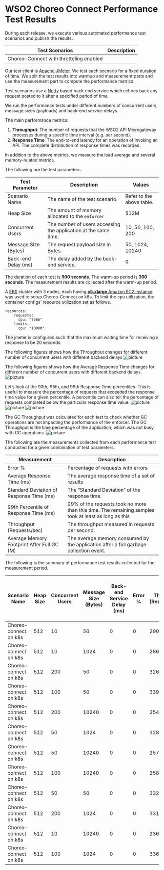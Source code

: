 # WSO2 Choreo Connect Performance Test Results

During each release, we execute various automated performance test scenarios and publish the results.

| Test Scenarios | Description |
| --- | --- |
| Choreo-Connect with throtteling enabled |  |

Our test client is [Apache JMeter](https://jmeter.apache.org/index.html). We test each scenario for a fixed duration of
time. We split the test results into warmup and measurement parts and use the measurement part to compute the
performance metrics.

Test scenarios use a [Netty](https://netty.io/) based back-end service which echoes back any request
posted to it after a specified period of time.

We run the performance tests under different numbers of concurrent users, message sizes (payloads) and back-end service
delays.

The main performance metrics:

1. **Throughput**: The number of requests that the WSO2 API Microgateway processes during a specific time interval (e.g. per second).
2. **Response Time**: The end-to-end latency for an operation of invoking an API. The complete distribution of response times was recorded.

In addition to the above metrics, we measure the load average and several memory-related metrics.

The following are the test parameters.

| Test Parameter | Description | Values |
| --- | --- | --- |
| Scenario Name | The name of the test scenario. | Refer to the above table. |
| Heap Size | The amount of memory allocated to the `enforcer` | 512M |
| Concurrent Users | The number of users accessing the application at the same time. | 10, 50, 100, 200 |
| Message Size (Bytes) | The request payload size in Bytes. | 50, 1024, 10240 |
| Back-end Delay (ms) | The delay added by the back-end service. | 0 |

The duration of each test is **900 seconds**. The warm-up period is **300 seconds**.
The measurement results are collected after the warm-up period.

A [EKS](https://aws.amazon.com/eks) cluster with 3 nodes, each having [**c5.xlarge** Amazon EC2 instance](https://aws.amazon.com/ec2/instance-types/) was used to setup Choreo-Connect on k8s.
To limit the cpu utilization, the container configs' resource utilization set as follows.
```aidl
resources:
    requests:
      cpu: "756m"
    limits:
      cpu: "1000m"
```

The jmeter is configured such that the maximum waiting time for receiving a response to be 20 seconds.

The following figures shows how the Throughput changes for different number of concurrent users with different backend delays
![picture](plots/tps_0ms.png)

The following figures shows how the Average Response Time changes for different number of concurrent users with different backend delays.
![picture](plots/response_time_0ms.png)

Let’s look at the 90th, 95th, and 99th Response Time percentiles.
This is useful to measure the percentage of requests that exceeded the response time value for a given percentile.
A percentile can also tell the percentage of requests completed below the particular response time value.
![picture](plots/p99_0ms.png)
![picture](plots/p95_0ms.png)
![picture](plots/p90_0ms.png)

The GC Throughput was calculated for each test to check whether GC operations are not impacting the performance of the enforcer.
The GC Throughput is the time percentage of the application, which was not busy with GC operations.
![picture](plots/gc_tps_0ms.png)

The following are the measurements collected from each performance test conducted for a given combination of
test parameters.

| Measurement | Description |
| --- | --- |
| Error % | Percentage of requests with errors |
| Average Response Time (ms) | The average response time of a set of results |
| Standard Deviation of Response Time (ms) | The “Standard Deviation” of the response time. |
| 99th Percentile of Response Time (ms) | 99% of the requests took no more than this time. The remaining samples took at least as long as this |
| Throughput (Requests/sec) | The throughput measured in requests per second. |
| Average Memory Footprint After Full GC (M) | The average memory consumed by the application after a full garbage collection event. |

The following is the summary of performance test results collected for the measurement period.

|Scenario Name        |Heap Size|Concurrent Users|Message Size (Bytes)|Back-end Service Delay (ms)|Error %|Throughput (Requests/sec)|Average Response Time (ms)|Standard Deviation of Response Time (ms)|90th Percentile of Response Time (ms)|95th Percentile of Response Time (ms)|99th Percentile of Response Time (ms)|WSO2 API Microgateway GC Throughput (%)|Average WSO2 API Microgateway Memory Footprint After Full GC (M)|
|---------------------|---------|----------------|--------------------|---------------------------|-------|-------------------------|--------------------------|----------------------------------------|-------------------------------------|-------------------------------------|-------------------------------------|---------------------------------------|----------------------------------------------------------------|
|Choreo-connect on k8s|512      |10              |50                  |0                          |0      |2908.15                  |3.41                      |3.94                                    |3.0                                  |4.0                                  |26.0                                 |98.51                                  |116.0                                                           |
|Choreo-connect on k8s|512      |10              |1024                |0                          |0      |2865.83                  |3.46                      |3.95                                    |3.0                                  |4.0                                  |26.0                                 |98.4                                   |123.857                                                         |
|Choreo-connect on k8s|512      |200             |50                  |0                          |0      |3261.22                  |61.26                     |33.15                                   |93.0                                 |96.0                                 |103.0                                |98.29                                  |122.429                                                         |
|Choreo-connect on k8s|512      |100             |50                  |0                          |0      |3393.49                  |29.42                     |27.88                                   |74.0                                 |76.0                                 |80.0                                 |98.33                                  |121.0                                                           |
|Choreo-connect on k8s|512      |200             |10240               |0                          |0      |2542.22                  |78.57                     |32.11                                   |102.0                                |106.0                                |168.0                                |98.58                                  |123.333                                                         |
|Choreo-connect on k8s|512      |50              |1024                |0                          |0      |3288.9                   |15.16                     |19.79                                   |61.0                                 |63.0                                 |67.0                                 |98.31                                  |122.375                                                         |
|Choreo-connect on k8s|512      |50              |10240               |0                          |0      |2573.33                  |19.37                     |23.09                                   |66.0                                 |69.0                                 |72.0                                 |98.66                                  |118.167                                                         |
|Choreo-connect on k8s|512      |100             |10240               |0                          |0      |2588.02                  |38.57                     |31.08                                   |80.0                                 |83.0                                 |87.0                                 |98.63                                  |121.833                                                         |
|Choreo-connect on k8s|512      |50              |50                  |0                          |0      |3325.05                  |15.0                      |19.5                                    |60.0                                 |63.0                                 |66.0                                 |98.38                                  |120.286                                                         |
|Choreo-connect on k8s|512      |200             |1024                |0                          |0      |3311.87                  |60.32                     |33.06                                   |93.0                                 |96.0                                 |102.0                                |98.23                                  |123.125                                                         |
|Choreo-connect on k8s|512      |10              |10240               |0                          |0      |2361.36                  |4.2                       |5.38                                    |4.0                                  |5.0                                  |32.0                                 |98.69                                  |120.0                                                           |
|Choreo-connect on k8s|512      |100             |1024                |0                          |0      |3365.21                  |29.66                     |28.0                                    |74.0                                 |77.0                                 |80.0                                 |98.27                                  |119.875                                                         |
